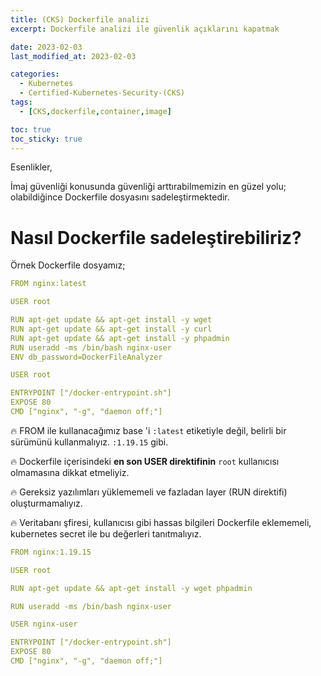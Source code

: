 ```yaml
---
title: (CKS) Dockerfile analizi
excerpt: Dockerfile analizi ile güvenlik açıklarını kapatmak

date: 2023-02-03
last_modified_at: 2023-02-03

categories:
  - Kubernetes
  - Certified-Kubernetes-Security-(CKS)
tags: 
  - [CKS,dockerfile,container,image]

toc: true
toc_sticky: true
---
```




Esenlikler,

İmaj güvenliği konusunda güvenliği arttırabilmemizin en güzel yolu; olabildiğince Dockerfile dosyasını sadeleştirmektedir.

# Nasıl Dockerfile sadeleştirebiliriz?

Örnek Dockerfile dosyamız;

```yaml
FROM nginx:latest

USER root

RUN apt-get update && apt-get install -y wget
RUN apt-get update && apt-get install -y curl
RUN apt-get update && apt-get install -y phpadmin
RUN useradd -ms /bin/bash nginx-user
ENV db_password=DockerFileAnalyzer

USER root

ENTRYPOINT ["/docker-entrypoint.sh"]
EXPOSE 80
CMD ["nginx", "-g", "daemon off;"]
```

🔥 FROM ile kullanacağımız base 'i `:latest` etiketiyle değil, belirli bir sürümünü kullanmalıyız. `:1.19.15` gibi.

🔥 Dockerfile içerisindeki **en son USER direktifinin** `root` kullanıcısı olmamasına dikkat etmeliyiz.

🔥 Gereksiz yazılımları yüklememeli ve fazladan layer (RUN direktifi) oluşturmamalıyız.

🔥 Veritabanı şfiresi, kullanıcısı gibi hassas bilgileri Dockerfile eklememeli, kubernetes secret ile bu değerleri tanıtmalıyız.

```yaml
FROM nginx:1.19.15

USER root

RUN apt-get update && apt-get install -y wget phpadmin

RUN useradd -ms /bin/bash nginx-user

USER nginx-user

ENTRYPOINT ["/docker-entrypoint.sh"]
EXPOSE 80
CMD ["nginx", "-g", "daemon off;"]
```